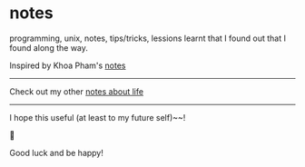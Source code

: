 # notes

programming, unix, notes, tips/tricks, lessions learnt that I found out that I found along the way. 

Inspired by Khoa Pham's [notes](https://github.com/onmyway133/notes/issues)

---

Check out my other [notes about life](https://github.com/vinhnx/life-notes/issues)

---

I hope this useful (at least to my future self)~~!

🚀 

Good luck and be happy!
